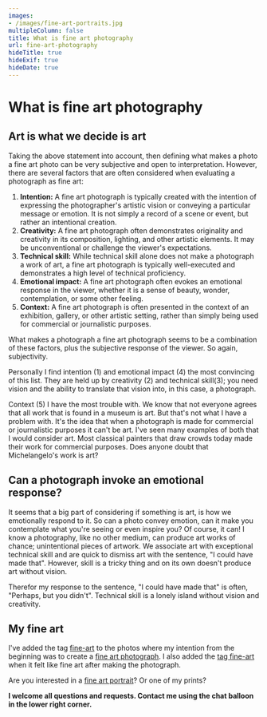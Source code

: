 ```yaml
---
images:
- /images/fine-art-portraits.jpg
multipleColumn: false
title: What is fine art photography
url: fine-art-photography
hideTitle: true
hideExif: true
hideDate: true
---
```

# What is fine art photography

## Art is what we decide is art
Taking the above statement into account, then defining what makes a photo a fine art photo can be very subjective and open to interpretation. However, there are several factors that are often considered when evaluating a photograph as fine art:

1. **Intention:** A fine art photograph is typically created with the intention of expressing the photographer's artistic vision or conveying a particular message or emotion. It is not simply a record of a scene or event, but rather an intentional creation.
2. **Creativity:** A fine art photograph often demonstrates originality and creativity in its composition, lighting, and other artistic elements. It may be unconventional or challenge the viewer's expectations.
3. **Technical skill:** While technical skill alone does not make a photograph a work of art, a fine art photograph is typically well-executed and demonstrates a high level of technical proficiency.
4. **Emotional impact:** A fine art photograph often evokes an emotional response in the viewer, whether it is a sense of beauty, wonder, contemplation, or some other feeling.
5. **Context:** A fine art photograph is often presented in the context of an exhibition, gallery, or other artistic setting, rather than simply being used for commercial or journalistic purposes.

What makes a photograph a fine art photograph seems to be a combination of these factors, plus the subjective response of the viewer. So again, subjectivity.

Personally I find intention (1) and emotional impact (4) the most convincing of this list. They are held up by creativity (2) and technical skill(3); you need vision and the ability to translate that vision into, in this case, a photograph.

Context (5) I have the most trouble with. We know that not everyone agrees that all work that is found in a museum is art. But that's not what I have a problem with. It's the idea that when a photograph is made for commercial or journalistic purposes it can't be art. I've seen many examples of both that I would consider art. Most classical painters that draw crowds today made their work for commercial purposes. Does anyone doubt that Michelangelo's work is art?

## Can a photograph invoke an emotional response?
It seems that a big part of considering if something is art, is how we emotionally respond to it. So can a photo convey emotion, can it make you contemplate what you're seeing or even inspire you? Of course, it can! I know a photography, like no other medium, can produce art works of chance; unintentional pieces of artwork. We associate art with exceptional technical skill and are quick to dismiss art with the sentence, "I could have made that". However, skill is a tricky thing and on its own doesn't produce art without vision.

Therefor my response to the sentence, "I could have made that" is often, "Perhaps, but you didn't". Technical skill is a lonely island without vision and creativity.

## My fine art
I've added the tag [fine-art](/tags/fine-art/) to the photos where my intention from the beginning was to create a [fine art photograph](/tags/fine-art/). I also added the [tag fine-art](/tags/fine-art/) when it felt like fine art after making the photograph.

Are you interested in a [fine art portrait](/tags/portrait/)? Or one of my prints?

**I welcome all questions and requests. Contact me using the chat balloon in the lower right corner.**


